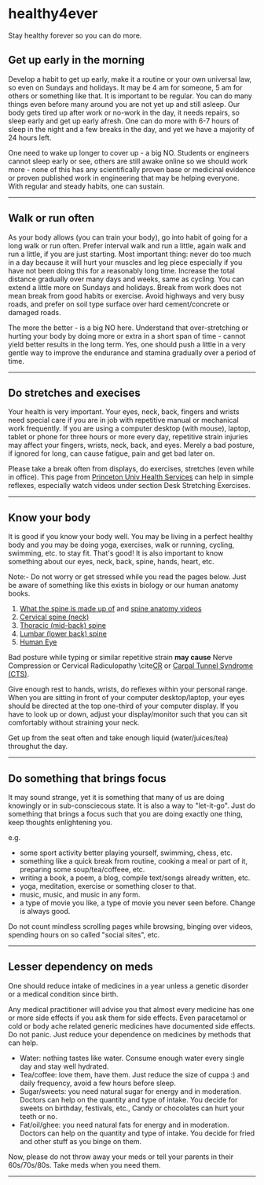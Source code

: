 # healthy4ever
Stay healthy forever so you can do more. 

## Get up early in the morning 

Develop a habit to get up early, make it a routine or your own universal law, so even on Sundays and holidays. It may be 4 am for someone, 5 am for others or something like that. It is important to be regular. You can do many things even before many around you are not yet up and still asleep. Our body gets tired up after work or no-work in the day, it needs repairs, so sleep early and get up early afresh. One can do more with 6-7 hours of sleep in the night and a few breaks in the day, and yet we have a majority of 24 hours left.    

One need to wake up longer to cover up - a big NO. Students or engineers cannot sleep early or see, others are still awake online so we should work more - none of this has any scientifically proven base or medicinal evidence or proven published work in engineering that may be helping everyone. With regular and steady habits, one can sustain.     

----

## Walk or run often  

As your body allows (you can train your body), go into habit of going for a long walk or run often. Prefer interval walk and run a little, again walk and run a little, if you are just starting. Most important thing: never do too much in a day because it will hurt your muscles and leg piece especially if you have not been doing this for a reasonably long time. Increase the total distance gradually over many days and weeks, same as cycling. You can extend a little more on Sundays and holidays. Break from work does not mean break from good habits or exercise. Avoid highways and very busy roads, and prefer on soil type surface over hard cement/concrete or damaged roads. 

The more the better - is a big NO here. Understand that over-stretching or hurting your body by doing more or extra in a short span of time - cannot yield better results in the long term. Yes, one should push a little in a very gentle way to improve the endurance and stamina gradually over a period of time.     

----

## Do stretches and execises 

Your health is very important. Your eyes, neck, back, fingers and wrists need special care if you are in job with repetitive manual or mechanical work frequently. If you are using a computer desktop (with mouse), laptop, tablet or phone for three hours or more every day, repetitive strain injuries may affect your fingers, wrists, neck, back, and eyes. Merely a bad posture, if ignored for long, can cause fatigue, pain and get bad later on.    

Please take a break often from displays, do exercises, stretches (even while in office). This page from [Princeton Univ Health Services](https://uhs.princeton.edu/health-resources/ergonomics-computer-use) can help in simple reflexes, especially watch videos under section Desk Stretching Exercises.    

---- 

## Know your body 

It is good if you know your body well. You may be living in a perfect healthy body and you may be doing yoga, exercises, walk or running, cycling, swimming, etc. to stay fit. That's good! It is also important to know something about our eyes, neck, back, spine, hands, heart, etc.    

Note:- Do not worry or get stressed while you read the pages below. Just be aware of something like this exists in biology or our human anatomy books.    

1. [What the spine is made up of](https://www.spineuniverse.com/sites/default/files/imagecache/gallery-large/wysiwyg_imageupload/3998/2020/03/03/segments_spine_labeled_shutterstock_534669922.jpg) and [spine anatomy videos](https://www.spine-health.com/video/cervical-muscle-anatomy-animation)    
2. [Cervical spine (neck)](https://www.spineuniverse.com/anatomy/cervical-spine-anatomy-neck)    
3. [Thoracic (mid-back) spine](https://www.spineuniverse.com/anatomy/thoracic-spine)    
4. [Lumbar (lower back) spine](https://www.spineuniverse.com/anatomy/lumbar-spine)   
5. [Human Eye](https://suryaeye.com/know-your-eyes/)   

Bad posture while typing or similar repetitive strain **may cause** Nerve Compression or Cervical Radiculopathy \cite[CR](https://www.spineuniverse.com/anatomy/cervical-spine-anatomy-neck) or [Carpal Tunnel Syndrome (CTS)](https://www.ninds.nih.gov/Disorders/Patient-Caregiver-Education/Fact-Sheets/Carpal-Tunnel-Syndrome-Fact-Sheet).    

Give enough rest to hands, wrists, do reflexes within your personal range. When you are sitting in front of your computer desktop/laptop, your eyes should be directed at the top one-third of your computer display. If you have to look up or down, adjust your display/monitor such that you can sit comfortably without straining your neck.     

Get up from the seat often and take enough liquid (water/juices/tea) throughut the day.   

----

## Do something that brings focus 

It may sound strange, yet it is something that many of us are doing knowingly or in sub-consciecous state. It is also a way to "let-it-go". Just do something that brings a focus such that you are doing exactly one thing, keep thoughts enlightening you.    

e.g. 
- some sport activity better playing yourself, swimming, chess, etc.    
- something like a quick break from routine, cooking a meal or part of it, preparing some soup/tea/coffeee, etc.   
- writing a book, a poem, a blog, compile text/songs already written, etc.   
- yoga, meditation, exercise or something closer to that.   
- music, music, and music in any form.    
- a type of movie you like, a type of movie you never seen before. Change is always good.    

Do not count mindless scrolling pages while browsing, binging over videos, spending hours on so called "social sites", etc.    

----

## Lesser dependency on meds 

One should reduce intake of medicines in a year unless a genetic disorder or a medical condition since birth.    

Any medical practitioner will advise you that almost every medicine has one or more side effects if you ask them for side effects. Even paracetamol or cold or body ache related generic medicines have documented side effects. Do not panic. Just reduce your dependence on medicines by methods that can help.     

- Water: nothing tastes like water. Consume enough water every single day and stay well hydrated.    
- Tea/coffee: love them, have them. Just reduce the size of cuppa :) and daily frequency, avoid a few hours before sleep.     
- Sugar/sweets: you need natural sugar for energy and in moderation. Doctors can help on the quantity and type of intake. You decide for sweets on birthday, festivals, etc., Candy or chocolates can hurt your teeth or no.     
- Fat/oil/ghee: you need natural fats for energy and in moderation. Doctors can help on the quantity and type of intake. You decide for fried and other stuff as you binge on them.    

Now, please do not throw away your meds or tell your parents in their 60s/70s/80s. Take meds when you need them.    

---- 
